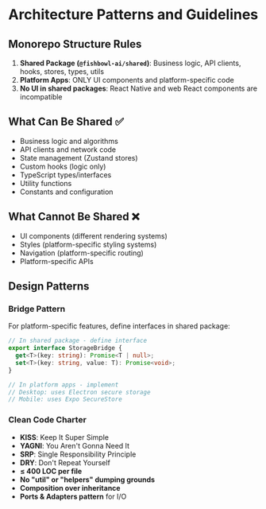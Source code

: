 # Architecture Patterns and Guidelines

## Monorepo Structure Rules

1. **Shared Package (`@fishbowl-ai/shared`)**: Business logic, API clients, hooks, stores, types, utils
2. **Platform Apps**: ONLY UI components and platform-specific code
3. **No UI in shared packages**: React Native and web React components are incompatible

## What Can Be Shared ✅

- Business logic and algorithms
- API clients and network code
- State management (Zustand stores)
- Custom hooks (logic only)
- TypeScript types/interfaces
- Utility functions
- Constants and configuration

## What Cannot Be Shared ❌

- UI components (different rendering systems)
- Styles (platform-specific styling systems)
- Navigation (platform-specific routing)
- Platform-specific APIs

## Design Patterns

### Bridge Pattern

For platform-specific features, define interfaces in shared package:

```typescript
// In shared package - define interface
export interface StorageBridge {
  get<T>(key: string): Promise<T | null>;
  set<T>(key: string, value: T): Promise<void>;
}

// In platform apps - implement
// Desktop: uses Electron secure storage
// Mobile: uses Expo SecureStore
```

### Clean Code Charter

- **KISS**: Keep It Super Simple
- **YAGNI**: You Aren't Gonna Need It
- **SRP**: Single Responsibility Principle
- **DRY**: Don't Repeat Yourself
- **≤ 400 LOC per file**
- **No "util" or "helpers" dumping grounds**
- **Composition over inheritance**
- **Ports & Adapters pattern** for I/O

